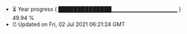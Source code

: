 - ⏳ Year progress { ██████████████▁▁▁▁▁▁▁▁▁▁▁▁▁▁▁▁ } 49.94 %
- ⏰ Updated on Fri, 02 Jul 2021 06:21:24 GMT

